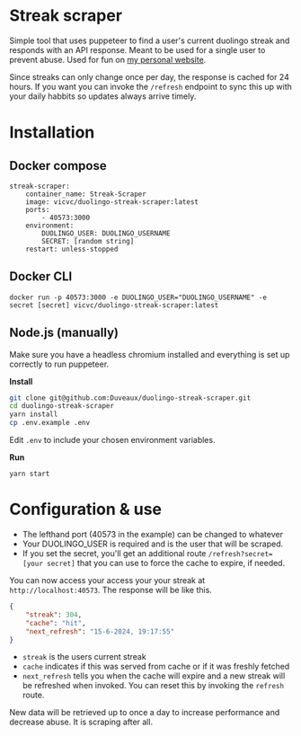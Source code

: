 # Streak scraper
Simple tool that uses puppeteer to find a user's current duolingo streak and responds with an API response. Meant to be used for a single user to prevent abuse. Used for fun on [my personal website](https://github.com/Duveaux/vtvc.nl).

Since streaks can only change once per day, the response is cached for 24 hours. If you want you can invoke the `/refresh` endpoint to sync this up with your daily habbits so updates always arrive timely.

# Installation
## Docker compose
```
streak-scraper:
    container_name: Streak-Scraper
    image: vicvc/duolingo-streak-scraper:latest
    ports:
        - 40573:3000
    environment:
        DUOLINGO_USER: DUOLINGO_USERNAME
        SECRET: [random string]
    restart: unless-stopped
```

## Docker CLI
```
docker run -p 40573:3000 -e DUOLINGO_USER="DUOLINGO_USERNAME" -e secret [secret] vicvc/duolingo-streak-scraper:latest
```

## Node.js (manually)
Make sure you have a headless chromium installed and everything is set up correctly to run puppeteer.

**Install**
``` bash
git clone git@github.com:Duveaux/duolingo-streak-scraper.git
cd duolingo-streak-scraper
yarn install
cp .env.example .env
```
Edit `.env` to include your chosen environment variables.


**Run**
```
yarn start
```

# Configuration & use
* The lefthand port (40573 in the example) can be changed to whatever
* Your DUOLINGO_USER is required and is the user that will be scraped.
* If you set the secret, you'll get an additional route `/refresh?secret=[your secret]` that you can use to force the cache to expire, if needed.

You can now access your access your your streak at `http://localhost:40573`. The response will be like this.

```json
{
    "streak": 304,
    "cache": "hit",
    "next_refresh": "15-6-2024, 19:17:55"
}
```
* `streak` is the users current streak
* `cache` indicates if this was served from cache or if it was freshly fetched
* `next_refresh` tells you when the cache will expire and a new streak will be refreshed when invoked. You can reset this by invoking the `refresh` route.

New data will be retrieved up to once a day to increase performance and decrease abuse. It is scraping after all. 